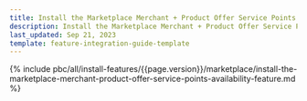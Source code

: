 ```yaml
---
title: Install the Marketplace Merchant + Product Offer Service Points Availability feature
description: Install the Marketplace Merchant + Product Offer Service Points Availability feature     
last_updated: Sep 21, 2023
template: feature-integration-guide-template
---
```


{% include pbc/all/install-features/{{page.version}}/marketplace/install-the-marketplace-merchant-product-offer-service-points-availability-feature.md %} <!-- To edit, see /_includes/pbc/all/install-features/202400.0/marketplace/install-the-marketplace-merchant-product-offer-service-points-availability-feature.md -->
